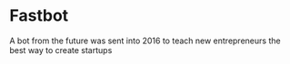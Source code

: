 # Fastbot
A bot from the future was sent into 2016 to teach new entrepreneurs the best way to create startups
